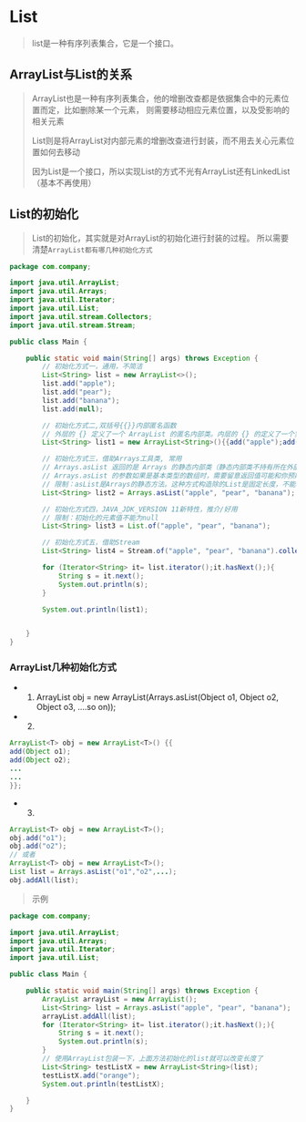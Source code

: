 # List

> list是一种有序列表集合，它是一个接口。

## ArrayList与List的关系

> ArrayList也是一种有序列表集合，他的增删改查都是依据集合中的元素位置而定，比如删除某一个元素，
> 则需要移动相应元素位置，以及受影响的相关元素
> 
> List则是将ArrayList对内部元素的增删改查进行封装，而不用去关心元素位置如何去移动
> 
> 因为List是一个接口，所以实现List的方式不光有ArrayList还有LinkedList（基本不再使用）
> 


## List的初始化

> List的初始化，其实就是对ArrayList的初始化进行封装的过程。
> 所以需要清楚`ArrayList都有哪几种初始化方式`

```java
package com.company;

import java.util.ArrayList;
import java.util.Arrays;
import java.util.Iterator;
import java.util.List;
import java.util.stream.Collectors;
import java.util.stream.Stream;

public class Main {

    public static void main(String[] args) throws Exception {
        // 初始化方式一，通用，不简洁
        List<String> list = new ArrayList<>();
        list.add("apple");
        list.add("pear");
        list.add("banana");
        list.add(null);

        // 初始化方式二,双括号{{}}内部匿名函数
        // 外层的 {} 定义了一个 ArrayList 的匿名内部类。内层的 {} 的定义了一个实例初始化代码块, 代码块在初始化内部类时执行
        List<String> list1 = new ArrayList<String>(){{add("apple");add("pear");add("banana");add(null);}};

        // 初始化方式三，借助Arrays工具类, 常用
        // Arrays.asList 返回的是 Arrays 的静态内部类（静态内部类不持有所在外部类的引用）
        // Arrays.asList 的参数如果是基本类型的数组时，需要留意返回值可能和你预期的不同。
        // 限制：asList是Arrays的静态方法。这种方式构造除的List是固定长度，不能增删
        List<String> list2 = Arrays.asList("apple", "pear", "banana");

        // 初始化方式四，JAVA_JDK_VERSION 11新特性，推介/好用
        // 限制：初始化的元素值不能为null
        List<String> list3 = List.of("apple", "pear", "banana");

        // 初始化方式五，借助Stream
        List<String> list4 = Stream.of("apple", "pear", "banana").collect(Collectors.toList());

        for (Iterator<String> it= list.iterator();it.hasNext();){
            String s = it.next();
            System.out.println(s);
        }

        System.out.println(list1);


    }
}


```

### ArrayList几种初始化方式
* 1. ArrayList<Type> obj = new ArrayList<Type>(Arrays.asList(Object o1, Object o2, Object o3, ....so on));
* 2. 
```java
ArrayList<T> obj = new ArrayList<T>() {{
add(Object o1);
add(Object o2);
...
...
}};
```
* 3.
```java
ArrayList<T> obj = new ArrayList<T>();
obj.add("o1");
obj.add("o2");
// 或者
ArrayList<T> obj = new ArrayList<T>();
List list = Arrays.asList("o1","o2",...);
obj.addAll(list);
```

> 示例
```java
package com.company;

import java.util.ArrayList;
import java.util.Arrays;
import java.util.Iterator;
import java.util.List;

public class Main {

    public static void main(String[] args) throws Exception {
        ArrayList arrayList = new ArrayList();
        List<String> list = Arrays.asList("apple", "pear", "banana");
        arrayList.addAll(list);
        for (Iterator<String> it= list.iterator();it.hasNext();){
            String s = it.next();
            System.out.println(s);
        }
        // 使用ArrayList包装一下，上面方法初始化的list就可以改变长度了
        List<String> testListX = new ArrayList<String>(list);
        testListX.add("orange");
        System.out.println(testListX);

    }
}

```
